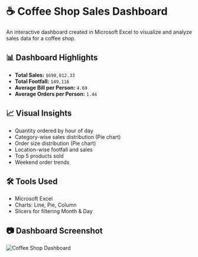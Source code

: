 # ☕ Coffee Shop Sales Dashboard

An interactive dashboard created in Microsoft Excel to visualize and analyze sales data for a coffee shop.

## 📊 Dashboard Highlights
- **Total Sales:** `$698,812.33`
- **Total Footfall:** `149,116`
- **Average Bill per Person:** `4.69`
- **Average Orders per Person:** `1.44`

## 📈 Visual Insights
- Quantity ordered by hour of day
- Category-wise sales distribution (Pie chart)
- Order size distribution (Pie chart)
- Location-wise footfall and sales
- Top 5 products sold
- Weekend order trends

## 🛠 Tools Used
- Microsoft Excel
- Charts: Line, Pie, Column
- Slicers for filtering Month & Day

## 📷 Dashboard Screenshot

![Coffee Shop Dashboard]()


